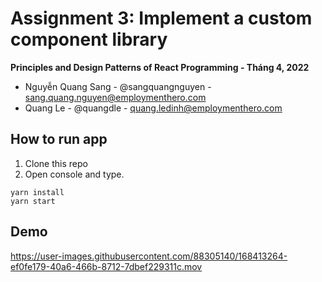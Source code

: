 # Assignment 3: Implement a custom component library

**Principles and Design Patterns of React Programming - Tháng 4, 2022**
- Nguyễn Quang Sang - @sangquangnguyen - sang.quang.nguyen@employmenthero.com
- Quang Le - @quangdle - quang.ledinh@employmenthero.com

## How to run app
1. Clone this repo
2. Open console and type.
```
yarn install
yarn start
```

## Demo

https://user-images.githubusercontent.com/88305140/168413264-ef0fe179-40a6-466b-8712-7dbef229311c.mov


